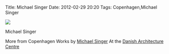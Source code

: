 Title: Michael Singer
Date: 2012-02-29 20:20
Tags: Copenhagen,Michael Singer


![](/images/MichaelSinger_Copenhagen.jpg)

Michael Singer
 
More from Copenhagen 
Works by [Michael Singer](http://english.dac.dk/visArtikel.uk.asp?artikelID=7472)
At the [Danish Architecture Centre](http://english.dac.dk/)
 

